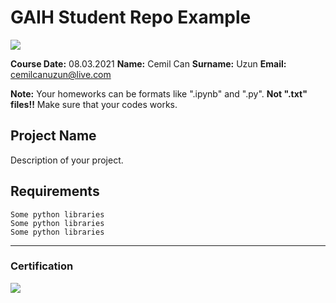 # GAIH Student Repo Example
![](img/newlogo.png)

**Course Date:** 08.03.2021
**Name:** Cemil Can
**Surname:** Uzun
**Email:** cemilcanuzun@live.com 

**Note:** Your homeworks can be formats like ".ipynb" and ".py". **Not ".txt" files!!** Make sure that your codes works.  

## Project Name
Description of your project.

## Requirements
```
Some python libraries
Some python libraries
Some python libraries
```
---

### Certification
![](img/TopLearnerCertificate.png)

